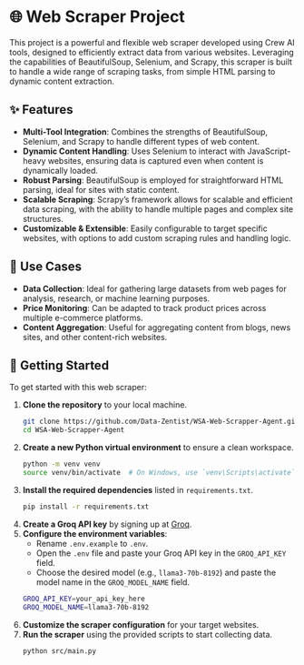 # 🌐 Web Scraper Project

This project is a powerful and flexible web scraper developed using Crew AI tools, designed to efficiently extract data from various websites. Leveraging the capabilities of BeautifulSoup, Selenium, and Scrapy, this scraper is built to handle a wide range of scraping tasks, from simple HTML parsing to dynamic content extraction.

## ✨ Features

- **Multi-Tool Integration**: Combines the strengths of BeautifulSoup, Selenium, and Scrapy to handle different types of web content.
- **Dynamic Content Handling**: Uses Selenium to interact with JavaScript-heavy websites, ensuring data is captured even when content is dynamically loaded.
- **Robust Parsing**: BeautifulSoup is employed for straightforward HTML parsing, ideal for sites with static content.
- **Scalable Scraping**: Scrapy’s framework allows for scalable and efficient data scraping, with the ability to handle multiple pages and complex site structures.
- **Customizable & Extensible**: Easily configurable to target specific websites, with options to add custom scraping rules and handling logic.

## 💼 Use Cases

- **Data Collection**: Ideal for gathering large datasets from web pages for analysis, research, or machine learning purposes.
- **Price Monitoring**: Can be adapted to track product prices across multiple e-commerce platforms.
- **Content Aggregation**: Useful for aggregating content from blogs, news sites, and other content-rich websites.

## 🚀 Getting Started

To get started with this web scraper:

1. **Clone the repository** to your local machine.
    ```bash
    git clone https://github.com/Data-Zentist/WSA-Web-Scrapper-Agent.git
    cd WSA-Web-Scrapper-Agent
    ```
2. **Create a new Python virtual environment** to ensure a clean workspace.
    ```bash
    python -m venv venv
    source venv/bin/activate  # On Windows, use `venv\Scripts\activate`
    ```
3. **Install the required dependencies** listed in `requirements.txt`.
    ```bash
    pip install -r requirements.txt
    ```
4. **Create a Groq API key** by signing up at [Groq](https://groq.com/).
5. **Configure the environment variables**:
    - Rename `.env.example` to `.env`.
    - Open the `.env` file and paste your Groq API key in the `GROQ_API_KEY` field.
    - Choose the desired model (e.g., `llama3-70b-8192`) and paste the model name in the `GROQ_MODEL_NAME` field.
    ```bash
    GROQ_API_KEY=your_api_key_here
    GROQ_MODEL_NAME=llama3-70b-8192
    ```
6. **Customize the scraper configuration** for your target websites.
7. **Run the scraper** using the provided scripts to start collecting data.
    ```bash
    python src/main.py
    ```
